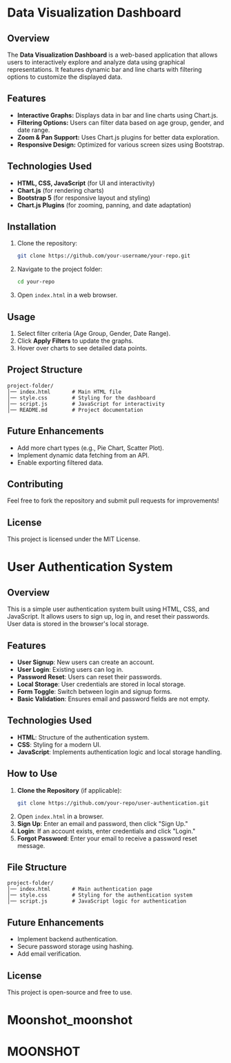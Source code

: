 # Data Visualization Dashboard

## Overview
The **Data Visualization Dashboard** is a web-based application that allows users to interactively explore and analyze data using graphical representations. It features dynamic bar and line charts with filtering options to customize the displayed data.

## Features
- **Interactive Graphs:** Displays data in bar and line charts using Chart.js.
- **Filtering Options:** Users can filter data based on age group, gender, and date range.
- **Zoom & Pan Support:** Uses Chart.js plugins for better data exploration.
- **Responsive Design:** Optimized for various screen sizes using Bootstrap.

## Technologies Used
- **HTML, CSS, JavaScript** (for UI and interactivity)
- **Chart.js** (for rendering charts)
- **Bootstrap 5** (for responsive layout and styling)
- **Chart.js Plugins** (for zooming, panning, and date adaptation)

## Installation
1. Clone the repository:
   ```bash
   git clone https://github.com/your-username/your-repo.git
   ```
2. Navigate to the project folder:
   ```bash
   cd your-repo
   ```
3. Open `index.html` in a web browser.

## Usage
1. Select filter criteria (Age Group, Gender, Date Range).
2. Click **Apply Filters** to update the graphs.
3. Hover over charts to see detailed data points.

## Project Structure
```
project-folder/
│── index.html       # Main HTML file
│── style.css        # Styling for the dashboard
│── script.js        # JavaScript for interactivity
│── README.md        # Project documentation
```

## Future Enhancements
- Add more chart types (e.g., Pie Chart, Scatter Plot).
- Implement dynamic data fetching from an API.
- Enable exporting filtered data.

## Contributing
Feel free to fork the repository and submit pull requests for improvements!

## License
This project is licensed under the MIT License.








# User Authentication System

## Overview
This is a simple user authentication system built using HTML, CSS, and JavaScript. It allows users to sign up, log in, and reset their passwords. User data is stored in the browser's local storage.

## Features
- **User Signup**: New users can create an account.
- **User Login**: Existing users can log in.
- **Password Reset**: Users can reset their passwords.
- **Local Storage**: User credentials are stored in local storage.
- **Form Toggle**: Switch between login and signup forms.
- **Basic Validation**: Ensures email and password fields are not empty.

## Technologies Used
- **HTML**: Structure of the authentication system.
- **CSS**: Styling for a modern UI.
- **JavaScript**: Implements authentication logic and local storage handling.

## How to Use
1. **Clone the Repository** (if applicable):
   ```bash
   git clone https://github.com/your-repo/user-authentication.git
   ```
2. Open `index.html` in a browser.
3. **Sign Up**: Enter an email and password, then click "Sign Up."
4. **Login**: If an account exists, enter credentials and click "Login."
5. **Forgot Password**: Enter your email to receive a password reset message.

## File Structure
```
project-folder/
│── index.html       # Main authentication page
│── style.css        # Styling for the authentication system
│── script.js        # JavaScript logic for authentication
```

## Future Enhancements
- Implement backend authentication.
- Secure password storage using hashing.
- Add email verification.

## License
This project is open-source and free to use.



# Moonshot_moonshot
# MOONSHOT
